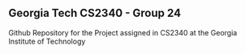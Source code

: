 ## Georgia Tech CS2340 - Group 24

Github Repository for the Project assigned in CS2340 at the Georgia Institute of Technology
